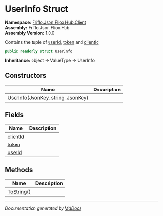 ﻿<!--  
  <auto-generated>   
    The contents of this file were generated by a tool.  
    Changes to this file may be list if the file is regenerated  
  </auto-generated>   
-->

# UserInfo Struct

**Namespace:** [Friflo.Json.Fliox.Hub.Client](../index.md)  
**Assembly:** Friflo.Json.Fliox.Hub  
**Assembly Version:** 1.0.0

Contains the tuple of [userId](fields/userId.md), [token](fields/token.md) and [clientId](fields/clientId.md)

```csharp
public readonly struct UserInfo
```

**Inheritance:** object → ValueType → UserInfo

## Constructors

| Name                                                        | Description |
| ----------------------------------------------------------- | ----------- |
| [UserInfo(JsonKey, string, JsonKey)](constructors/index.md) |             |

## Fields

| Name                           | Description |
| ------------------------------ | ----------- |
| [clientId](fields/clientId.md) |             |
| [token](fields/token.md)       |             |
| [userId](fields/userId.md)     |             |

## Methods

| Name                              | Description |
| --------------------------------- | ----------- |
| [ToString()](methods/ToString.md) |             |

___

*Documentation generated by [MdDocs](https://github.com/ap0llo/mddocs)*
